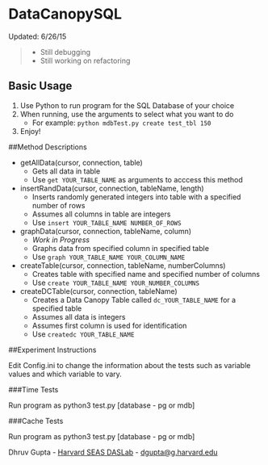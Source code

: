 # DataCanopySQL

Updated: 6/26/15

> * Still debugging
> * Still working on refactoring

## Basic Usage
1. Use Python to run program for the SQL Database of your choice
2. When running, use the arguments to select what you want to do
     * For example: `python mdbTest.py create test_tbl 150`
3. Enjoy!

##Method Descriptions

* getAllData(cursor, connection, table)
     * Gets all data in table
     * Use `get YOUR_TABLE_NAME` as arguments to acccess this method
* insertRandData(cursor, connection, tableName, length)
     * Inserts randomly generated integers into table with a specified number of rows
     * Assumes all columns in table are integers
     * Use `insert YOUR_TABLE_NAME NUMBER_OF_ROWS`
* graphData(cursor, connection, tableName, column)
     * _Work in Progress_
     * Graphs data from specified column in specified table
     * Use `graph YOUR_TABLE_NAME YOUR_COLUMN_NAME`
* createTable(cursor, connection, tableName, numberColumns)
     * Creates table with specified name and specified number of columns
     * Use `create YOUR_TABLE_NAME YOUR_NUMBER_COLUMNS`
* createDCTable(cursor, connection, tableName)
     * Creates a Data Canopy Table called `dc_YOUR_TABLE_NAME` for a specified table
     * Assumes all data is integers
     * Assumes first column is used for identification
     * Use `createdc YOUR_TABLE_NAME`

##Experiment Instructions

Edit Config.ini to change the information about the tests such as variable values and which variable to vary.

###Time Tests

Run program as python3 test.py [database - pg or mdb]

###Cache Tests

Run program as python3 test.py [database - pg or mdb]

Dhruv Gupta - [Harvard SEAS DASLab](daslab.seas.harvard.edu) - [dgupta@g.harvard.edu](dgupta@g.harvard.edu)
     
